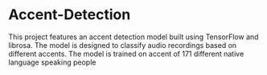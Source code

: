 # Accent-Detection
This project features an accent detection model built using TensorFlow and librosa. The model is designed to classify audio recordings based on different accents. The model is trained on accent of 171 different native language speaking people
